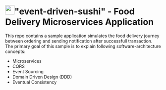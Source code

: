 # <img src="https://icons-for-free.com/iconfiles/png/512/sushi-1320568027512378083.png" width="30" height="30">"event-driven-sushi" - Food Delivery Microservices Application
This repo contains a sample application simulates the food delivery journey between ordering and sending notification after successfull transaction. The primary goal of this sample is to explain following software-architecture concepts:  
* Microservices  
* CQRS  
* Event Sourcing  
* Domain Driven Design (DDD)  
* Eventual Consistency  
